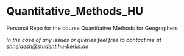 # Quantitative_Methods_HU
Personal Repo for the course Quantitative Methods for Geographers

_In the case of any issues or queries feel free to contact me at shneidesh@student.hu-berlin.de_
